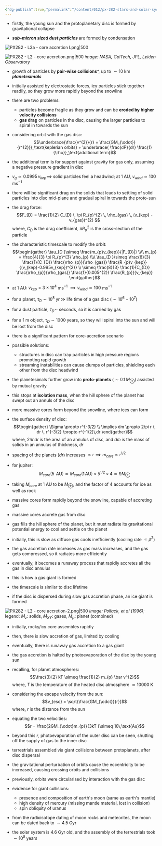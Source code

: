 ```yaml
---
{"dg-publish":true,"permalink":"/content/012/px-282-stars-and-solar-system/term-2-solar-system/l-formation-of-solar-system/px-282-l2-core-accretion/","noteIcon":"1","created":"2025-08-27T13:15:28.490+01:00","updated":"2025-03-16T11:27:27.000+00:00"}
---
```


- firstly, the young sun and the protoplanetary disc is formed by gravitational collapse

- ***sub-micron sized dust particles*** are formed by condensation

![PX282 - L2a - core accretion I.png|500](/img/user/pics/PX282%20-%20L2a%20-%20core%20accretion%20I.png)

![PX282 - L2 - core accretion.png|500](/img/user/pics/PX282%20-%20L2%20-%20core%20accretion.png)
*image: NASA, CalTech, JPL, Leiden Observatory*

- growth of particles by **pair-wise collisions***, up to $\sim 10$ km ***planetesimals***
- initially assisted by electrostatic forces, icy particles stick together readily, so they grow more rapidly beyond the snowline
- there are two problems:
	- particles become fragile as they grow and can be **eroded by higher velocity collisions**
	- **gas drag** on particles in the disc, causing the larger particles to spiral in towards the sun
- considering orbit with the gas disc:
$$\underbrace{\frac{v^{2}}{r} = \frac{GM_{\odot}}{r^{2}}}_\text{keplerian orbits} + \underbrace{ \frac{dP}{dr} \frac{1}{\rho}}_\text{additional term}$$
- the additional term is for support against gravity for gas only, assuming a negative pressure gradient in disc
- $v_{g}\simeq 0.0995\,v_{kep} \implies$ solid particles feel a headwind; at $1$ AU, $v_{wind} \simeq 100$ ms$^{-1}$
- there will be significant drag on the solids that leads to settling of solid particles into disc mid-plane and gradual spiral in towards the proto-sun
- the drag force:
$$F_{D} = \frac{1}{2} C_{D} \, \pi R_{p}^{2} \, \rho_{gas} \, (v_{kep} - v_{gas})^{2} $$
	where, $C_{D}$ is the drag coefficient, $\pi R_{p}^{2}$ is the cross-section of the particle

- the characteristic timescale to modify the orbit:
$$\begin{gather}
\tau_{D }\simeq \frac{m_{p}v_{kep}}{|F_{D}|} \\\\
m_{p} = \frac{4}{3} \pi R_{p}^{3} \rho_{p} \\\\
\tau_{D }\simeq \frac{8}{3} \frac{1}{C_{D}} \frac{\rho_{p}}{\rho_{gas}} \frac{R_{p}v_{kep}}{(v_{kep}-0.995v_{kep})^{2}} \\
\simeq \frac{8}{3} \frac{1}{C_{D}} \frac{\rho_{p}}{\rho_{gas}} \frac{1}{0.005^{2}} \frac{R_{p}}{v_{kep}}
\end{gather}$$
- at 1 AU: $v_{kep} = 3\times10^{4}$ ms$^{-1}$ $\implies v_{wind}\simeq 100$ ms$^{-1}$
- for a planet, $\tau_{D} \sim 10^{8}$ yr $\gg$ life time of a gas disc $(\sim 10^{6} - 10^{7})$
- for a dust particle, $\tau_{D} \sim$ seconds, so it is carried by gas
- for a 1 m object, $\tau_{D} \sim 1000$ years, so they will spiral into the sun and will be lost from the disc

- there is a significant pattern for core-accretion scenario
- possible solutions:
	- structures in disc can trap particles in high pressure regions promoting rapid growth
	- streaming instabilities can cause clumps of particles, shielding each other from the disc headwind

- the planetesimals further grow into **proto-planets** $(\sim 0.1\,M_{\oplus})$ assisted by mutual gravity
- this stops at **isolation mass**, when the hill sphere of the planet has swept out an annuls of the disc

- more massive cores form beyond the snowline, where ices can form
- the surface density of disc:
$$\begin{gather}
\Sigma \propto r^{-3/2} \\
\implies dm \propto 2\pi r \, dr \, r^{-3/2} \propto r^{-1/2}\,dr
\end{gather}$$
	where, ${} 2\pi r \,dr {}$ is the area of an annulus of disc, and $dm$ is the mass of solids in an annulus of thickness, $dr$

- spacing of the planets $(dr)$ increases $\propto r \implies m_{core} \propto r^{1/2}$
- for jupiter:
$$M_{core}(5\,\text{ AU}) \simeq M_{core}(1\,\text{AU}) \times 5^{1/2} \times 4 \simeq 9M_\oplus$$
- taking $M_{core}$ at 1 AU to be $M_{\oplus}$, and the factor of $4$ accounts for ice as well as rock
- massive cores form rapidly beyond the snowline, capable of accreting gas

- massive cores accrete gas from disc
- gas fills the hill sphere of the planet, but it must radiate its gravitational potential energy to cool and settle on the planet
- initially, this is slow as diffuse gas cools inefficiently (cooling rate $\propto \rho^{2}$)
- the gas accretion rate increases as gas mass increases, and the gas gets compressed, so it radiates more efficiently
- eventually, it becomes a runaway process that rapidly accretes all the gas in disc annulus
- this is how a gas giant is formed
- the timescale is similar to disc lifetime
- if the disc is dispersed during slow gas accretion phase, an ice giant is formed

![PX282 - L2 - core accretion-2.png|500](/img/user/pics/PX282%20-%20L2%20-%20core%20accretion-2.png)
*image: Pollack, et al (1996)*; legend: $M_{z} :$ solids, $M_{XY}:$ gases, $M_p:$ planet (combined)

- initially, rocky/icy core assembles rapidly
- then, there is slow accretion of gas, limited by cooling
- eventually, there is runaway gas accretion to a gas giant
- the gas accretion is halted by photoevaporation of the disc by the young sun
- recalling, for planet atmospheres:
$$\frac{3}{2} kT  \simeq \frac{1}{2} m_{p} \bar v^{2}$$
	where, $T$ is the temperature of the heated disc atmosphere $\simeq 10000$ K
- considering the escape velocity from the sun:
$$v_{esc} = \sqrt{\frac{GM_{\odot}}{r}}$$
	where, $r$ is the distance from the sun

- equating the two velocities:
$$r = \frac{2GM_{\odot}m_{p}}{3kT }\simeq 10\,\text{Au}$$
- beyond this $r$, photoevaporation of the outer disc can be seen, shutting off the supply of gas to the inner disc

- terrestrials assembled via giant collisions between protoplanets, after disc dispersal
- the gravitational perturbation of orbits cause the eccentricity to be increased, causing crossing orbits and collisions
- previously, orbits were circularised by interaction with the gas disc
- evidence for giant collisions:
	- presence and composition of earth's moon (same as earth's mantle)
	- high density of mercury (missing mantle material, lost in collision)
	- spin obliquity of uranus
- from the radioisotope dating of moon rocks and meteorites, the moon can be dated back to $\sim 4.5$ Gyr
- the solar system is $4.6$ Gyr old, and the assembly of the terrestrials took $\sim 10^{8}$ years
